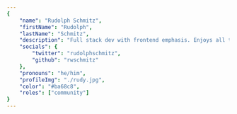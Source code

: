 ```yaml
---
{
	"name": "Rudolph Schmitz",
	"firstName": "Rudolph",
	"lastName": "Schmitz",
	"description": "Full stack dev with frontend emphasis. Enjoys all things Typescript, soccer, and my mom is the best.",
	"socials": {
		"twitter": "rudolphschmitz",
		"github": "rwschmitz"
	},
	"pronouns": "he/him",
	"profileImg": "./rudy.jpg",
	"color": "#ba68c8",
	"roles": ["community"]
}
---
```


